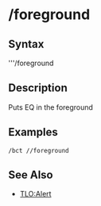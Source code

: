 # /foreground

## Syntax

'''/foreground

## Description

Puts EQ in the foreground

## Examples

`/bct //foreground`

## See Also

* [TLO:Alert](../../data-types-and-top-level-objects/top-level-objects/tlo-alert.md)

